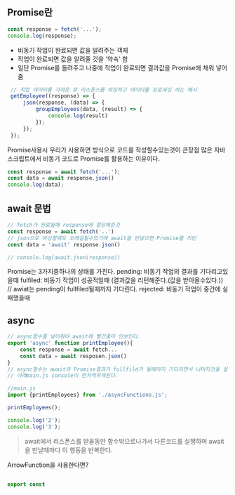 ## Promise란
```js
const response = fetch('...');
console.log(response);
```
- 비동기 작업이 완료되면 값을 알려주는 객체
- 작업이 완료되면 값을 알려줄 것을 '약속' 함
- 일단 Promise를 돌려주고 나중에 작업이 완료되면 결과값을 Promise에 채워 넣어줌
```js
 // 직업 데이터를 가져온 후 리스폰스를 파싱하고 데이터를 프로세싱 하는 예시
 getEmployee((response) => {
	 json(response, (data) => {
		 groupEmployees(data, (result) => {
			 console.log(result)
		 });
	 });
 });
```
Promise사용시
우리가 사용하면 방식으로 코드를 작성할수있는것이 큰장점
많은 자바스크립트에서 비동기 코드로 Promise를 활용하는 이유이다.
```js
const response = await fetch('...');
const data = await response.json()
console.log(data);
```

## await 문법
```js
// fetch가 완료될때 response에 할당해준것
const response = await fetch('..')
// json으로 파싱할때도 오래걸릴수있기에 await을 안넣으면 Promise를 리턴
const data = 'await' response.json() 

// console.log(await.json(response))
```
Promise는 3가지중하나의 상태를 가진다.
pending: 비동기 작업의 결과를 기다리고있을때
fulfiled: 비동기 작업이 성공적일때 (결과값을 리턴해준다.(값을 받아올수있다.))
// awiat는 pending이 fullfiled될때까지 기다린다. 
rejected: 비동기 작업이 중간에 실패했을때

## async
```js
// async함수를 넣어줘야 await에 빨간줄이 안보인다.
export 'async' function printEmployee(){
	const response = await fetch...
	const data = await resposen.json()
}
// async함수는 await의 Promise결과가 fullfild가 될때까지 기다리면서 나머지것을 실행하여
// 아래main.js console이 먼저찍히게된다.

//main.js
import {printEmployees} from './asyncFunctions.js';

printEmployees();

console.log('2');
console.log('3');

```
> await에서 리스폰스를 받을동안 함수밖으로나가서 다른코드를 실행하며
> await을 만날때마다 이 행동을 반복한다.

ArrowFunction을 사용한다면?
```js

export const 
```